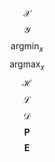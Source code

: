 $$\newcommand{\X}{\mathcal{X}} \X$$
$$\newcommand{\Y}{\mathcal{Y}} \Y$$
$$\DeclareMathOperator*{\argmin}{argmin} \argmin_x$$
$$\DeclareMathOperator*{\argmax}{argmax} \argmax_x$$
$$\newcommand{\H}{\mathcal{H}} \H$$
$$\newcommand{\L}{\mathcal{L}} \L$$
$$\newcommand{\D}{\mathcal{D}} \D$$ $$\newcommand{\P}{\mathbf{P}} \P$$
$$\newcommand{\E}{\mathbf{E}} \E$$
